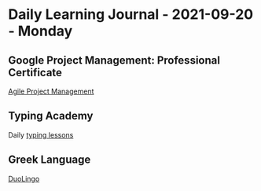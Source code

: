 # Daily Learning Journal - 2021-09-20 - Monday

## Google Project Management: Professional Certificate

[Agile Project Management](https://www.coursera.org/learn/agile-project-management/home/welcome)

## Typing Academy

Daily [typing lessons](https://www.typing.academy/typing-tutor/lessons)

## Greek Language

[DuoLingo](https://www.duolingo.com/learn)
